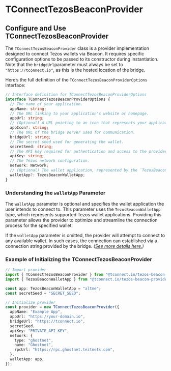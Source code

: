 # TConnectTezosBeaconProvider

## **Configure and Use TConnectTezosBeaconProvider**

The `TConnectTezosBeaconProvider` class is a provider implementation designed to connect Tezos wallets via Beacon. It requires specific configuration options to be passed to its constructor during instantiation. Note that the `bridgeUrl`parameter must always be set to `"https://tconnect.io"`, as this is the hosted location of the bridge.

Here’s the full definition of the `TConnectTezosBeaconProviderOptions` interface:

```typescript
// Interface definition for TConnectTezosBeaconProviderOptions
interface TConnectTezosBeaconProviderOptions {
  // The name of your application.
  appName: string;
  // The URL linking to your application's website or homepage.
  appUrl: string;
  // (Optional) A URL pointing to an icon that represents your application.
  appIcon?: string;
  // The URL of the bridge server used for communication.
  bridgeUrl: string;
  // The secret seed used for generating the wallet.
  secretSeed: string;
  // The API key required for authentication and access to the provider's services.
  apiKey: string;
  // The Tezos network configuration.
  network: Network;
  // (Optional) The wallet application, represented by the `TezosBeaconWalletApp` type.
  walletApp?: TezosBeaconWalletApp;
}
```

### **Understanding the `walletApp` Parameter**

The `walletApp` parameter is optional and specifies the wallet application the user intends to connect to. This parameter uses the `TezosBeaconWalletApp` type, which represents supported Tezos wallet applications. Providing this parameter allows the provider to optimize and streamline the connection process for the specified wallet.

If the `walletApp` parameter is omitted, the provider will attempt to connect to any available wallet. In such cases, the connection can established via a connection string provided by the bridge. _(_[_See more details here._](./#connect-via-connection-string)_)_

### **Example of Initializing the TConnectTezosBeaconProvider**

```typescript
// Import provider
import { TConnectTezosBeaconProvider } from "@tconnect.io/tezos-beacon-provider";
import { TezosBeaconWalletApp } from "@tconnect.io/tezos-beacon-provider";

const app: TezosBeaconWalletApp = "altme";
const secretSeed = "SECRET_SEED";

// Initialize provider
const provider = new TConnectTezosBeaconProvider({
  appName: "Example App",
  appUrl: "https://your-domain.io",
  bridgeUrl: "https://tconnect.io",
  secretSeed,
  apiKey: "PRIVATE_API_KEY",
  network: {
    type: "ghostnet",
    name: "Ghostnet",
    rpcUrl: "https://rpc.ghostnet.teztnets.com",
  },
  walletApp: app,
});
```
